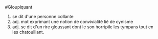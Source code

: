 #Gloupiquant
1. se dit d'une personne collante 
2. adj. mot exprimant une notion de convivialité lié de cynisme
3. adj. se dit d'un rire gloussant dont le son horripile les tympans tout en les chatouillant.